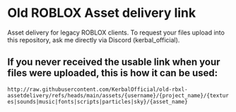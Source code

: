 # Old ROBLOX Asset delivery link
Asset delivery for legacy ROBLOX clients. To request your files upload into this repository, ask me directly via Discord (kerbal_official).

## If you never received the usable link when your files were uploaded, this is how it can be used:
`http://raw.githubusercontent.com/KerbalOfficial/old-rbxl-assetdelivery/refs/heads/main/assets/{username}/{project_name}/{textures|sounds|music|fonts|scripts|particles|sky}/{asset_name}`
